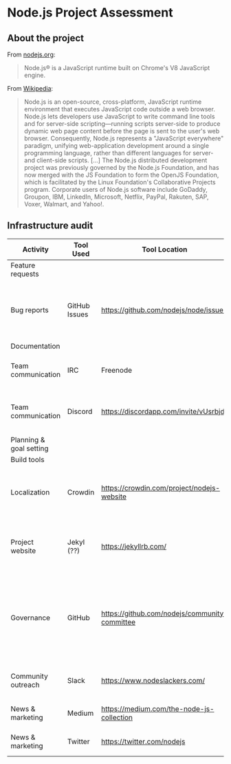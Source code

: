# Node.js Project Assessment

## About the project

From [nodejs.org](https://nodejs.org/en/):
> Node.js® is a JavaScript runtime built on Chrome's V8 JavaScript engine.

From [Wikipedia](https://en.wikipedia.org/wiki/Node.js):
> Node.js is an open-source, cross-platform, JavaScript runtime environment that executes JavaScript code outside a web browser. Node.js lets developers use JavaScript to write command line tools and for server-side scripting—running scripts server-side to produce dynamic web page content before the page is sent to the user's web browser. Consequently, Node.js represents a "JavaScript everywhere" paradigm, unifying web-application development around a single programming language, rather than different languages for server- and client-side scripts. [...] The Node.js distributed development project was previously governed by the Node.js Foundation, and has now merged with the JS Foundation to form the OpenJS Foundation, which is facilitated by the Linux Foundation's Collaborative Projects program. Corporate users of Node.js software include GoDaddy, Groupon, IBM, LinkedIn, Microsoft, Netflix, PayPal, Rakuten, SAP, Voxer, Walmart, and Yahoo!.

## Infrastructure audit

| Activity | Tool Used | Tool Location | Target User | Notes |
| -------- | --------- | ------------- | ----------- | ----- |
| Feature requests | | | | |
| Bug reports | GitHub Issues | https://github.com/nodejs/node/issues | Users, contributors, and project maintainers | "Report issue" and "Get help" are easily accessible on the project home page at ``nodejs.org`` |
| Documentation | | | | |
| Team communication | IRC | Freenode | Users, current and prospective contributors | Located in ``#node.js`` on ``irc.freenode.net`` |
| Team communication | Discord | https://discordapp.com/invite/vUsrbjd | Users, current and prospective contributors | Seems to be reserved primarily for "backend developers" |
| Planning & goal setting | | | | |
| Build tools | | | | |
| Localization | Crowdin | https://crowdin.com/project/nodejs-website | International community members and the localization team | Moving to Crowdin seems like [a relatively recent infrastructural decision](https://github.com/nodejs/nodejs.org/blob/master/TRANSLATION.md) |
| Project website | Jekyl (??) | https://jekyllrb.com/ | Current and potential users, and website steering committee |  |
| Governance | GitHub | https://github.com/nodejs/community-committee | [Contributors](https://nodejs.org/en/about/community/#contributors-and-collaborators) and [project members](https://nodejs.org/en/about/community/#observers-and-membership) | The Community Committee (or "CommComm") is a principal governing body in Node.js. It appears to conduct most of its work via GitHub. |
| Community outreach | Slack | https://www.nodeslackers.com/ | Users, current and prospective contributors | |
| News & marketing | Medium | https://medium.com/the-node-js-collection | Users and potential contributors |  |
| News & marketing | Twitter | https://twitter.com/nodejs | Users and potential contributors |  |
